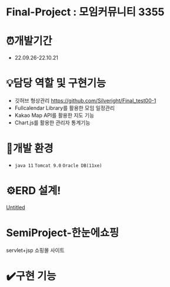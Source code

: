 # Final-Project : 모임커뮤니티 3355


# ⏰개발기간

* 22.09.26-22.10.21

# 💡담당 역할 및 구현기능

* 깃허브 형상관리 https://github.com/Silveright/Final_test00-1
* Fullcalendar Library를 활용한 모임 일정관리
* Kakao Map API를 활용한 지도 기능
* Chart.js를 활용한 관리자 통계기능

# 🧰개발 환경

* `java 11` `Tomcat 9.0` `Oracle DB(11xe)`

# ⚙️ERD 설계!

[Untitled](https://user-images.githubusercontent.com/100340071/203090522-906a1614-b01f-4ad8-9fcb-e5c600179cf7.png)

# SemiProject-한눈에쇼핑

servlet+jsp 쇼핑몰 사이트

# ✔️구현 기능



